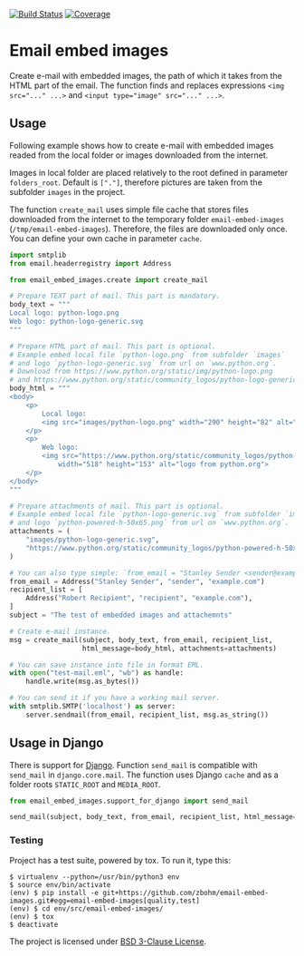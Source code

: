 [![Build Status](https://travis-ci.org/zbohm/email-embed-images.svg?branch=master)](https://travis-ci.org/zbohm/email-embed-images)
[![Coverage](https://codecov.io/gh/zbohm/email-embed-images/branch/master/graph/badge.svg)](https://codecov.io/gh/zbohm/email-embed-images)

# Email embed images

Create e-mail with embedded images, the path of which it takes from the HTML part of the email.
The function finds and replaces expressions `<img src="..." ...>` and `<input type="image" src="..." ...>`.

## Usage

Following example shows how to create e-mail with embedded images readed from the local folder
or images downloaded from the internet.

Images in local folder are placed relatively to the root defined in parameter `folders_root`.
Default is `["."]`, therefore pictures are taken from the subfolder `images` in the project.

The function `create_mail` uses simple file cache that stores files downloaded from the internet
to the temporary folder `email-embed-images` (`/tmp/email-embed-images`). Therefore,
the files are downloaded only once. You can define your own cache in parameter `cache`.


```python
import smtplib
from email.headerregistry import Address

from email_embed_images.create import create_mail

# Prepare TEXT part of mail. This part is mandatory.
body_text = """
Local logo: python-logo.png
Web logo: python-logo-generic.svg
"""

# Prepare HTML part of mail. This part is optional.
# Example embed local file `python-logo.png` from subfolder `images`
# and logo `python-logo-generic.svg` from url on `www.python.org`.
# Download from https://www.python.org/static/img/python-logo.png
# and https://www.python.org/static/community_logos/python-logo-generic.svg.
body_html = """
<body>
    <p>
        Local logo:
        <img src="images/python-logo.png" width="290" height="82" alt="logo local">
    </p>
    <p>
        Web logo:
        <img src="https://www.python.org/static/community_logos/python-logo-generic.svg"
            width="518" height="153" alt="logo from python.org">
    </p>
</body>
"""

# Prepare attachments of mail. This part is optional.
# Example embed local file `python-logo-generic.svg` from subfolder `images`
# and logo `python-powered-h-50x65.png` from url on `www.python.org`.
attachments = (
    "images/python-logo-generic.svg",
    "https://www.python.org/static/community_logos/python-powered-h-50x65.png",
)

# You can also type simple: `from_email = "Stanley Sender <sender@example.com>"`
from_email = Address("Stanley Sender", "sender", "example.com")
recipient_list = [
    Address("Robert Recipient", "recipient", "example.com"),
]
subject = "The test of embedded images and attachemnts"

# Create e-mail instance.
msg = create_mail(subject, body_text, from_email, recipient_list,
                  html_message=body_html, attachments=attachments)

# You can save instance into file in format EML.
with open("test-mail.eml", "wb") as handle:
    handle.write(msg.as_bytes())

# You can send it if you have a working mail server.
with smtplib.SMTP('localhost') as server:
    server.sendmail(from_email, recipient_list, msg.as_string())
```

## Usage in Django

There is support for [Django](https://www.djangoproject.com/).
Function `send_mail` is compatible with `send_mail` in `django.core.mail`.
The function uses Django `cache` and as a folder roots `STATIC_ROOT` and  `MEDIA_ROOT`.

```python
from email_embed_images.support_for_django import send_mail

send_mail(subject, body_text, from_email, recipient_list, html_message=body_html)
```

### Testing

Project has a test suite, powered by tox. To run it, type this:

```
$ virtualenv --python=/usr/bin/python3 env
$ source env/bin/activate
(env) $ pip install -e git+https://github.com/zbohm/email-embed-images.git#egg=email-embed-images[quality,test]
(env) $ cd env/src/email-embed-images/
(env) $ tox
$ deactivate
```

The project is licensed under [BSD 3-Clause License](LICENSE).
